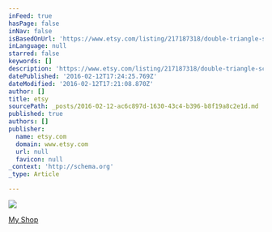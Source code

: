 ```yaml
---
inFeed: true
hasPage: false
inNav: false
isBasedOnUrl: 'https://www.etsy.com/listing/217187318/double-triangle-scarf-in-neutral?ref=shop_home_feat_1'
inLanguage: null
starred: false
keywords: []
description: 'https://www.etsy.com/listing/217187318/double-triangle-scarf-in-neutral?ref=shop_home_feat_1'
datePublished: '2016-02-12T17:24:25.769Z'
dateModified: '2016-02-12T17:21:08.870Z'
author: []
title: etsy
sourcePath: _posts/2016-02-12-ac6c897d-1630-43c4-b396-b8f19a8c2e1d.md
published: true
authors: []
publisher:
  name: etsy.com
  domain: www.etsy.com
  url: null
  favicon: null
_context: 'http://schema.org'
_type: Article

---
```

![](https://s3-us-west-2.amazonaws.com/the-grid-img/p/5f8f061c4cb44d44a4035b9d58bddae99d2b5315.jpg)

[My Shop][0]

[0]: https://www.etsy.com/listing/217187318/double-triangle-scarf-in-neutral?ref=shop_home_feat_1